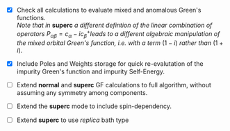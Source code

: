 - [x]  Check all calculations to evaluate mixed and anomalous Green's functions.  
  *Note that in* **superc** *a different defintion of the  linear combination of operators* $P_{\alpha\beta}=c_\alpha - i c^+_\beta$​​ *leads to a different algebraic manipulation of the mixed orbital Green's function, i.e. with a term* $(1-i)$​ *rather than* $(1+i)$​​​. 
- [x] Include Poles and Weights storage for quick re-evalutation of the impurity Green's function and impurity Self-Energy. 

- [ ] Extend **normal** and **superc** GF calculations to full algorithm, without assuming any symmetry among components. 

- [ ] Extend the **superc** mode to include spin-dependency. 

- [ ] Extend **superc** to use *replica* bath type


